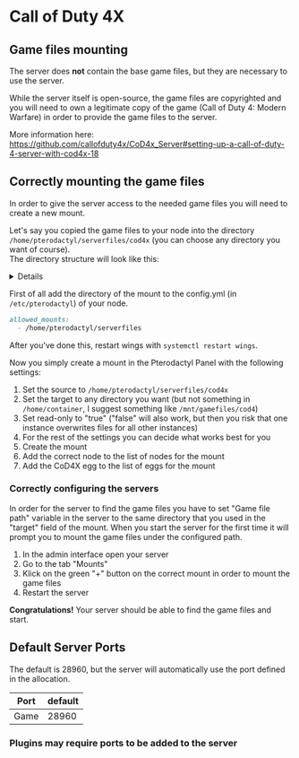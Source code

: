 # Call of Duty 4X

## Game files mounting

The server does **not** contain the base game files, but they are necessary to use the server.

While the server itself is open-source, the game files are copyrighted and you will need to own a legitimate copy of the game (Call of Duty 4: Modern Warfare)
in order to provide the game files to the server.

More information here: <https://github.com/callofduty4x/CoD4x_Server#setting-up-a-call-of-duty-4-server-with-cod4x-18>

## Correctly mounting the game files

In order to give the server access to the needed game files you will need to create a new mount.

Let's say you copied the game files to your node into the directory `/home/pterodactyl/serverfiles/cod4x` (you can choose any directory you want of course).  
The directory structure will look like this: <details>

```md
/home/pterodactyl/serverfiles/cod4x
├── main
│   ├── iw_00.iwd
│   ├── iw_01.iwd
│   ├── iw_02.iwd
│   ├── iw_03.iwd
│   ├── iw_04.iwd
│   ├── iw_05.iwd
│   ├── iw_06.iwd
│   ├── iw_07.iwd
│   ├── iw_08.iwd
│   ├── iw_09.iwd
│   ├── iw_10.iwd
│   ├── iw_11.iwd
│   ├── iw_12.iwd
│   ├── iw_13.iwd
│   ├── localized_english_iw00.iwd
│   ├── localized_english_iw01.iwd
│   ├── localized_english_iw02.iwd
│   ├── localized_english_iw03.iwd
│   ├── localized_english_iw04.iwd
│   ├── localized_english_iw05.iwd
│   └── localized_english_iw06.iwd
└── zone
    └── english
        ├── ac130.ff
        ├── aftermath.ff
        ├── airlift.ff
        ├── airplane.ff
        ├── ambush.ff
        ├── armada.ff
        ├── blackout.ff
        ├── bog_a.ff
        ├── bog_b.ff
        ├── cargoship.ff
        ├── code_post_gfx.ff
        ├── code_post_gfx_mp.ff
        ├── common.ff
        ├── common_mp.ff
        ├── coup.ff
        ├── hunted.ff
        ├── icbm.ff
        ├── jeepride.ff
        ├── killhouse.ff
        ├── launchfacility_a.ff
        ├── launchfacility_b.ff
        ├── localized_code_post_gfx_mp.ff
        ├── localized_common_mp.ff
        ├── mp_backlot.ff
        ├── mp_backlot_load.ff
        ├── mp_bloc.ff
        ├── mp_bloc_load.ff
        ├── mp_bog.ff
        ├── mp_bog_load.ff
        ├── mp_broadcast.ff
        ├── mp_broadcast_load.ff
        ├── mp_carentan.ff
        ├── mp_carentan_load.ff
        ├── mp_cargoship.ff
        ├── mp_cargoship_load.ff
        ├── mp_citystreets.ff
        ├── mp_citystreets_load.ff
        ├── mp_convoy.ff
        ├── mp_convoy_load.ff
        ├── mp_countdown.ff
        ├── mp_countdown_load.ff
        ├── mp_crash.ff
        ├── mp_crash_load.ff
        ├── mp_crash_snow.ff
        ├── mp_crash_snow_load.ff
        ├── mp_creek.ff
        ├── mp_creek_load.ff
        ├── mp_crossfire.ff
        ├── mp_crossfire_load.ff
        ├── mp_farm.ff
        ├── mp_farm_load.ff
        ├── mp_killhouse.ff
        ├── mp_killhouse_load.ff
        ├── mp_overgrown.ff
        ├── mp_overgrown_load.ff
        ├── mp_pipeline.ff
        ├── mp_pipeline_load.ff
        ├── mp_shipment.ff
        ├── mp_shipment_load.ff
        ├── mp_showdown.ff
        ├── mp_showdown_load.ff
        ├── mp_strike.ff
        ├── mp_strike_load.ff
        ├── mp_vacant.ff
        ├── mp_vacant_load.ff
        ├── scoutsniper.ff
        ├── simplecredits.ff
        ├── sniperescape.ff
        ├── ui.ff
        ├── ui_mp.ff
        ├── village_assault.ff
        └── village_defend.ff

3 directories, 93 files
```

</details>

First of all add the directory of the mount to the config.yml (in `/etc/pterodactyl`) of your node.

```md
allowed_mounts:
  - /home/pterodactyl/serverfiles
```

After you've done this, restart wings with `systemctl restart wings`.

Now you simply create a mount in the Pterodactyl Panel with the following settings:

1. Set the source to `/home/pterodactyl/serverfiles/cod4x`
2. Set the target to any directory you want (but not something in `/home/container`, I suggest something like `/mnt/gamefiles/cod4`)
3. Set read-only to "true" ("false" will also work, but then you risk that one instance overwrites files for all other instances)
4. For the rest of the settings you can decide what works best for you
5. Create the mount
6. Add the correct node to the list of nodes for the mount
7. Add the CoD4X egg to the list of eggs for the mount

### Correctly configuring the servers

In order for the server to find the game files you have to set "Game file path" variable in the server to the same directory that you used in the "target" field of the mount.
When you start the server for the first time it will prompt you to mount the game files under the configured path.

1. In the admin interface open your server
2. Go to the tab "Mounts"
3. Klick on the green "+" button on the correct mount in order to mount the game files
4. Restart the server

**Congratulations!** Your server should be able to find the game files and start.

## Default Server Ports

The default is 28960, but the server will automatically use the port defined in the allocation.

| Port    | default |
|---------|---------|
| Game    | 28960   |

### Plugins may require ports to be added to the server

